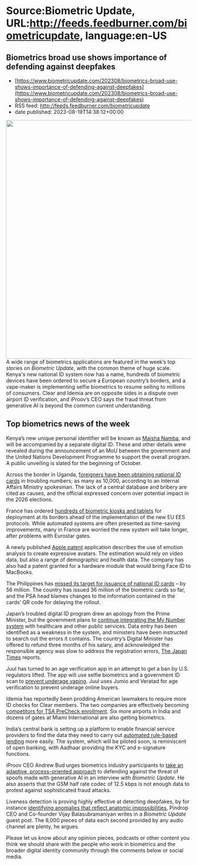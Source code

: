 # Source:Biometric Update, URL:http://feeds.feedburner.com/biometricupdate, language:en-US

## Biometrics broad use shows importance of defending against deepfakes
 - [https://www.biometricupdate.com/202308/biometrics-broad-use-shows-importance-of-defending-against-deepfakes](https://www.biometricupdate.com/202308/biometrics-broad-use-shows-importance-of-defending-against-deepfakes)
 - RSS feed: http://feeds.feedburner.com/biometricupdate
 - date published: 2023-08-19T14:38:12+00:00

<img alt="" class="attachment-post-thumbnail size-post-thumbnail wp-post-image" height="650" src="https://d1sr9z1pdl3mb7.cloudfront.net/wp-content/uploads/2023/01/20143038/deepfake-detection.png" width="1059" />
		A wide range of biometrics applications are featured in the week’s top stories on <em>Biometric Update</em>, with the common theme of huge scale. Kenya's new national ID system now has a name, hundreds of biometric devices have been ordered to secure a European country’s borders, and a vape-maker is implementing selfie biometrics to resume selling to millions of consumers. Clear and Idemia are on opposite sides in a dispute over airport ID verification, and iProov’s CEO says the fraud threat from generative AI is beyond the common current understanding.
<h2>Top biometrics news of the week</h2>
Kenya’s new unique personal identifier will be known as <a href="https://www.biometricupdate.com/202308/kenya-signs-digital-id-support-deal-with-undp-introduces-a-new-namba">Maisha Namba</a>, and will be accompanied by a separate digital ID. These and other details were revealed during the announcement of an MoU between the government and the United Nations Development Programme to support the overall program. A public unveiling is slated for the beginning of October.

Across the border in Uganda, <a href="https://www.biometricupdate.com/202308/rate-of-foreigners-acquiring-ugandan-national-id-is-alarming-govt-official-warns">foreigners have been obtaining national ID cards</a> in troubling numbers; as many as 10,000, according to an Internal Affairs Ministry spokesman. The lack of a central database and bribery are cited as causes, and the official expressed concern over potential impact in the 2026 elections.

France has ordered <a href="https://www.biometricupdate.com/202308/france-orders-biometric-tablets-kiosks-in-prep-for-eu-entry-exit-system">hundreds of biometric kiosks and tablets</a> for deployment at its borders ahead of the implementation of the new EU EES protocols. While automated systems are often presented as time-saving improvements, many in France are worried the new system will take longer, after problems with Eurostar gates.

A newly published <a href="https://www.biometricupdate.com/202308/new-apple-patents-for-emotion-recognition-and-macbook-face-authentication">Apple patent</a> application describes the use of emotion analysis to create expressive avatars. The estimation would rely on video data, but also a range of demographic and health data. The company has also had a patent granted for a hardware module that would bring Face ID to MacBooks.

The Philippines has <a href="https://www.biometricupdate.com/202308/filipino-lawmakers-deplore-missed-target-for-biometric-id-card-production">missed its target for issuance of national ID cards</a> – by 56 million. The country has issued 36 million of the biometric cards so far, and the PSA head blames changes to the information contained in the cards’ QR code for delaying the rollout.

Japan’s troubled digital ID program drew an apology from the Prime Minister, but the government plans to <a href="https://www.biometricupdate.com/202308/japan-trying-to-get-it-right-with-national-digital-id-public-losing-faith">continue integrating the My Number system</a> with healthcare and other public services. Data entry has been identified as a weakness in the system, and ministers have been instructed to search out the errors it contains. The country’s Digital Minister has offered to refund three months of his salary, and acknowledged the responsible agency was slow to address the registration errors, <a href="https://www.japantimes.co.jp/news/2023/08/15/japan/politics/kono-my-number-salary-return/">The Japan Times</a> reports.

Juul has turned to an age verification app in an attempt to get a ban by U.S. regulators lifted. The app will use selfie biometrics and a government ID scan to <a href="https://www.biometricupdate.com/202308/juul-plans-to-re-enter-us-with-age-verification-e-cigarettes">prevent underage vaping</a>. Juul uses Jumio and Veratad for age verification to prevent underage online buyers.

Idemia has reportedly been prodding American lawmakers to require more ID checks for Clear members. The two companies are effectively becoming <a href="https://www.biometricupdate.com/202308/idemia-lobbies-tsa-over-clear-identity-checks-amid-airport-market-share-competition">competitors for TSA PreCheck enrollment</a>. Six more airports in India and dozens of gates at Miami International are also getting biometrics.

India’s central bank is setting up a platform to enable financial service providers to find the data they need to carry out <a href="https://www.biometricupdate.com/202308/indian-central-bank-to-pilot-open-banking-platform-using-aadhaar-kyc">automated rule-based lending</a> more easily. The system, which will be piloted soon, is reminiscent of open banking, with Aadhaar providing the KYC and e-signature functions.

iProov CEO Andrew Bud urges biometrics industry participants to <a href="https://www.biometricupdate.com/202308/align-liveness-detection-with-cybersecurity-best-practices-to-stop-generative-ai">take an adaptive, process-oriented approach</a> to defending against the threat of spoofs made with generative AI in an interview with <em>Biometric Update</em>. He also asserts that the GSM half rate codec of 12.5 kbps is not enough data to protest against sophisticated fraud attacks.

Liveness detection is proving highly effective at detecting deepfakes, by for instance <a href="https://www.biometricupdate.com/202308/unleashing-the-power-of-liveness-detection-a-game-changer-in-the-battle-against-deepfakes">identifying anomalies that reflect anatomic impossibilities</a>, Pindrop CEO and Co-founder Vijay Balasubramaniyan writes in a <em>Biometric Update</em> guest post. The 8,000 pieces of data each second provided by any audio channel are plenty, he argues.

Please let us know about any opinion pieces, podcasts or other content you think we should share with the people who work in biometrics and the broader digital identity community through the comments below or social media.

